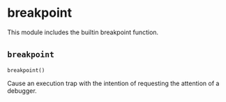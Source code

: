 # breakpoint

This module includes the builtin breakpoint function.

## `breakpoint`[​](https://docs.modular.com/mojo/stdlib/builtin/breakpoint#breakpoint "Direct link to breakpoint")

`breakpoint()`

Cause an execution trap with the intention of requesting the attention of a debugger.
